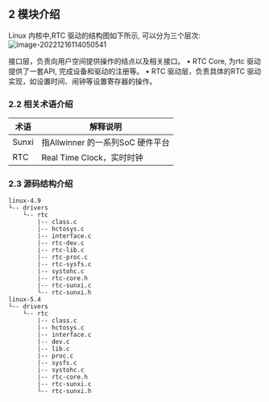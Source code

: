 ## 2 模块介绍

Linux 内核中,RTC 驱动的结构图如下所示, 可以分为三个层次:
![image-20221216114050541](https://cdn.staticaly.com/gh/DongshanPI/Docs-Photos@master/Tina-Sdk/Linux_RTC_DevGuide_image-20221216114050541.png)

接口层，负责向用户空间提供操作的结点以及相关接口。
• RTC Core, 为rtc 驱动提供了一套API, 完成设备和驱动的注册等。
• RTC 驱动层，负责具体的RTC 驱动实现，如设置时间、闹钟等设置寄存器的操作。

### 2.2 相关术语介绍

| 术语  | 解释说明                         |
| ----- | -------------------------------- |
| Sunxi | 指Allwinner 的一系列SoC 硬件平台 |
| RTC   | Real Time Clock，实时时钟        |



### 2.3 源码结构介绍

```
linux-4.9
└-- drivers
	└-- rtc
		|-- class.c
		|-- hctosys.c
		|-- interface.c
		|-- rtc-dev.c
		|-- rtc-lib.c
		|-- rtc-proc.c
		|-- rtc-sysfs.c
		|-- systohc.c
		|-- rtc-core.h
		|-- rtc-sunxi.c
		└-- rtc-sunxi.h
linux-5.4
└-- drivers
	└-- rtc
		|-- class.c
		|-- hctosys.c
		|-- interface.c
		|-- dev.c
		|-- lib.c
		|-- proc.c
		|-- sysfs.c
		|-- systohc.c
		|-- rtc-core.h
		|-- rtc-sunxi.c
		└-- rtc-sunxi.h
```

